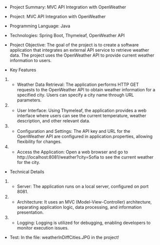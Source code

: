 - Project Summary: MVC API Integration with OpenWeather
- Project: MVC API Integration with OpenWeather
- Programming Language: Java
- Technologies: Spring Boot, Thymeleaf, OpenWeather API

- Project Objective: The goal of the project is to create a software application that integrates an external API service to retrieve weather data. The project uses the OpenWeather API to provide current weather information to users.

- Key Features
 1) - Weather Data Retrieval: The application performs HTTP GET requests to the OpenWeather API to obtain weather information for a specified city. Users can specify a city name through URL parameters.
 2) - User Interface: Using Thymeleaf, the application provides a web interface where users can see the current temperature, weather description, and other relevant data.
 3) - Configuration and Settings: The API key and URL for the OpenWeather API are configured in application.properties, allowing flexibility for changes.
 4) - Access the Application: Open a web browser and go to http://localhost:8081/weather?city=Sofia to see the current weather for the city.
   
- Technical Details
 1) - Server: The application runs on a local server, configured on port 8081.
 2) - Architecture: It uses an MVC (Model-View-Controller) architecture, separating application logic, data processing, and information presentation.
 3) - Logging: Logging is utilized for debugging, enabling developers to monitor execution issues.

- Test:
In the file: weatherInDiffCities.JPG in the project!
